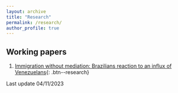 ```yaml
---
layout: archive
title: "Research"
permalink: /research/
author_profile: true
---
```


## Working papers

1. [Immigration without mediation: Brazilians reaction to an influx of Venezuelans](/files/immigration_without_mediation.pdf){: .btn--research}

Last update 04/11/2023